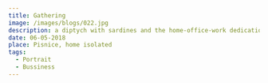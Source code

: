 ```yaml
---
title: Gathering
image: /images/blogs/022.jpg
description: a diptych with sardines and the home-office-work dedication<br>I had a dream, I was working on the facebook social media for a cookie company but had to do so from the sardines box<br>I could not understand why the hell dont I pretty much work for sardines right away and started a riot for consistency. // wish it was that easy
date: 06-05-2018
place: Pisnice, home isolated
tags:
  - Portrait
  - Bussiness
---
```


